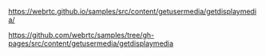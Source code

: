 https://webrtc.github.io/samples/src/content/getusermedia/getdisplaymedia/

https://github.com/webrtc/samples/tree/gh-pages/src/content/getusermedia/getdisplaymedia
